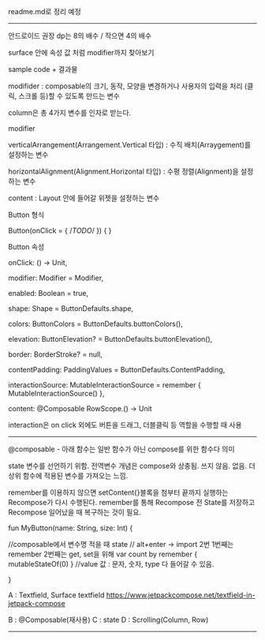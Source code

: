 readme.md로 정리 예정

- - - 
안드로이드 권장 dp는 8의 배수 / 작으면 4의 배수

surface 안에 속성 값 처럼 modifier까지 찾아보기

sample code + 결과물

modifider : composable의 크기, 동작, 모양을 변경하거나 사용자의 입력을 처리
(클릭, 스크롤 등)할 수 있도록 만드는 변수

column은 총 4가지 변수를 인자로 받는다.

modifier

verticalArrangement(Arrangement.Vertical 타입) : 수직 배치(Arraygement)를 설정하는 변수

horizontalAlignment(Alignment.Horizontal 타입) : 수평 정렬(Alignment)을 설정하는 변수

content : Layout 안에 들어갈 위젯을 설정하는 변수


Button 형식

Button(onClick = { /*TODO*/ }) {    }

Button 속성

onClick: () -> Unit,

modifier: Modifier = Modifier,

enabled: Boolean = true,

shape: Shape = ButtonDefaults.shape,

colors: ButtonColors = ButtonDefaults.buttonColors(),

elevation: ButtonElevation? = ButtonDefaults.buttonElevation(),

border: BorderStroke? = null,

contentPadding: PaddingValues = ButtonDefaults.ContentPadding,

interactionSource: MutableInteractionSource = remember { MutableInteractionSource() },

content: @Composable RowScope.() -> Unit

interaction은 on click 외에도 버튼을 드래그, 더블클릭 등 역할을 수행할 때 사용

- - -


@composable - 아래 함수는 일반 함수가 아닌 compose를 위한 함수다 의미

state
변수를 선언하기 위함. 전역변수 개념은 compose와 상충됨. 쓰지 않음. 없음. 더 상위 함수에 적용된 변수를 가져오는 느낌.

remember를 이용하지 않으면 setContent{}블록을 첨부터 끝까지 실행하는 Recompose가 다시 수행된다. remember를 통해 Recompose 전 State를 저장하고 Recompose 일어났을 때 복구하는 것이 필요.

fun MyButton(name: String, size: Int) {

//composable에서 변수명 적을 때 state // alt+enter -> import 2번 1번째는 remember 2번째는 get, set을 위해
var count by remember { mutableStateOf(0) }
//value 값 : 문자, 숫자, type 다 들어갈 수 있음.

}

A : Textfield, Surface
textfield https://www.jetpackcompose.net/textfield-in-jetpack-compose

B : @Composable(재사용)
C : state
D : Scrolling(Column, Row)

- - -




